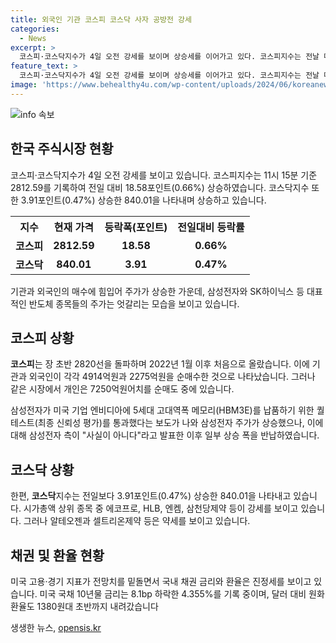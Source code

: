 ```yaml
---
title: 외국인 기관 코스피 코스닥 사자 공방전 강세
categories:
  - News
excerpt: >
  코스피·코스닥지수가 4일 오전 강세를 보이며 상승세를 이어가고 있다. 코스피지수는 전날 대비 18.58포인트(0.66%) 올라 현재 2812.59를 기록 중이다. 유가증권시장에서는 기관과 외국인이 매수 우위를 보이며 상승을 견인하고 있으며, 삼성전자와 SK하이닉스 등 반도체 종목의 주가는 엇갈리는 모습을 보이고 있다. 또한, 코스닥지수도 상승세를 보이고 있으며, 국내 주식시장에 영향을 주던 채권 금리와 환율은 미국의 경기 지표에 따라 안정세를 보이고 있다.
feature_text: >
  코스피·코스닥지수가 4일 오전 강세를 보이며 상승세를 이어가고 있다. 코스피지수는 전날 대비 18.58포인트(0.66%) 올라 현재 2812.59를 기록 중이다. 유가증권시장에서는 기관과 외국인이 매수 우위를 보이며 상승을 견인하고 있으며, 삼성전자와 SK하이닉스 등 반도체 종목의 주가는 엇갈리는 모습을 보이고 있다. 또한, 코스닥지수도 상승세를 보이고 있으며, 국내 주식시장에 영향을 주던 채권 금리와 환율은 미국의 경기 지표에 따라 안정세를 보이고 있다.
image: 'https://www.behealthy4u.com/wp-content/uploads/2024/06/koreanews.jpg'
---
```


<p><img src="https://www.behealthy4u.com/wp-content/uploads/2024/06/koreanews.jpg" alt="info 속보" /></p>

<h2 data-ke-size="size26">한국 주식시장 현황</h2>

<p data-ke-size="size16">코스피·코스닥지수가 4일 오전 강세를 보이고 있습니다. 코스피지수는 11시 15분 기준 2812.59를 기록하여 전일 대비 18.58포인트(0.66%) 상승하였습니다. 코스닥지수 또한 3.91포인트(0.47%) 상승한 840.01을 나타내며 상승하고 있습니다.</p>

<table>
  <tr>
    <th>지수</th>
    <th>현재 가격</th>
    <th>등락폭(포인트)</th>
    <th>전일대비 등락률</th>
  </tr>
  <tr>
    <td><b>코스피</b></td>
    <td style="text-align: center; height: 17px;"><b>2812.59</b></td>
    <td style="text-align: center; height: 17px;"><b>18.58</b></td>
    <td style="text-align: center; height: 17px;"><b>0.66%</b></td>
  </tr>
  <tr>
    <td><b>코스닥</b></td>
    <td style="text-align: center; height: 17px;"><b>840.01</b></td>
    <td style="text-align: center; height: 17px;"><b>3.91</b></td>
    <td style="text-align: center; height: 17px;"><b>0.47%</b></td>
  </tr>
</table>

<p data-ke-size="size16">기관과 외국인의 매수에 힘입어 주가가 상승한 가운데, 삼성전자와 SK하이닉스 등 대표적인 반도체 종목들의 주가는 엇갈리는 모습을 보이고 있습니다.</p>

<h2 data-ke-size="size26">코스피 상황</h2>

<p data-ke-size="size16"><b>코스피</b>는 장 초반 2820선을 돌파하며 2022년 1월 이후 처음으로 올랐습니다. 이에 기관과 외국인이 각각 4914억원과 2275억원을 순매수한 것으로 나타났습니다. 그러나 같은 시장에서 개인은 7250억원어치를 순매도 중에 있습니다.</p>

<p data-ke-size="size16">삼성전자가 미국 기업 엔비디아에 5세대 고대역폭 메모리(HBM3E)를 납품하기 위한 퀄테스트(최종 신뢰성 평가)를 통과했다는 보도가 나와 삼성전자 주가가 상승했으나, 이에 대해 삼성전자 측이 "사실이 아니다"라고 발표한 이후 일부 상승 폭을 반납하였습니다.</p>

<h2 data-ke-size="size26">코스닥 상황</h2>

<p data-ke-size="size16">한편, <b>코스닥</b>지수는 전일보다 3.91포인트(0.47%) 상승한 840.01을 나타내고 있습니다. 시가총액 상위 종목 중 에코프로, HLB, 엔켐, 삼천당제약 등이 강세를 보이고 있습니다. 그러나 알테오젠과 셀트리온제약 등은 약세를 보이고 있습니다.</p>

<h2 data-ke-size="size26">채권 및 환율 현황</h2>

<p data-ke-size="size16">미국 고용·경기 지표가 전망치를 밑돌면서 국내 채권 금리와 환율은 진정세를 보이고 있습니다. 미국 국채 10년물 금리는 8.1bp 하락한 4.355%를 기록 중이며, 달러 대비 원화 환율도 1380원대 초반까지 내려갔습니다</p>
생생한 뉴스, <a href="https://opensis.kr" rel="dofollow">opensis.kr</a>


